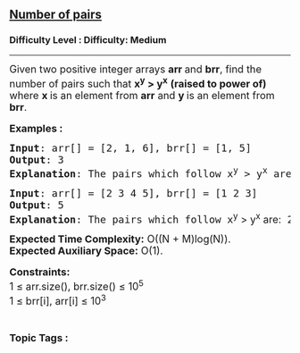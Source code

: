 <h2><a href="https://www.geeksforgeeks.org/problems/number-of-pairs-1587115620/1">Number of pairs</a></h2><h3>Difficulty Level : Difficulty: Medium</h3><hr><div class="problems_problem_content__Xm_eO"><p><span style="font-size: 18px;">Given two positive integer arrays <strong>arr </strong>and <strong>brr</strong>, find the number of pairs such that&nbsp;<strong>x<sup>y</sup> &gt; y<sup>x</sup></strong>&nbsp;<strong>(raised to power of)</strong> where <strong>x </strong>is an element from <strong>arr</strong> and <strong>y </strong>is an element from <strong>brr</strong>.</span><br><br><span style="font-size: 18px;"><strong>Examples :</strong></span></p>
<pre><span style="font-size: 18px;"><strong>Input</strong>: arr[] = [2, 1, 6], brr[] = [1, 5]
<strong>Output</strong>: 3
<strong>Explanation</strong>: The pairs which follow x<sup>y</sup> &gt; y<sup>x</sup> are: 2<sup>1</sup> &gt; 1<sup>2</sup>,&nbsp; 2<sup>5</sup> &gt; 5<sup>2</sup> and 6<sup>1</sup> &gt; 1<sup>6 .</sup></span></pre>
<pre><span style="font-size: 18px;"><strong>Input</strong>: arr[] = [2 3 4 5], brr[] = [1 2 3]
<strong>Output</strong>: 5
<strong>Explanation</strong>: The pairs which follow x<sup style="font-family: -apple-system, BlinkMacSystemFont, 'Segoe UI', Roboto, Oxygen, Ubuntu, Cantarell, 'Open Sans', 'Helvetica Neue', sans-serif;">y</sup><span style="font-family: -apple-system, BlinkMacSystemFont, 'Segoe UI', Roboto, Oxygen, Ubuntu, Cantarell, 'Open Sans', 'Helvetica Neue', sans-serif;"> &gt; y</span><sup style="font-family: -apple-system, BlinkMacSystemFont, 'Segoe UI', Roboto, Oxygen, Ubuntu, Cantarell, 'Open Sans', 'Helvetica Neue', sans-serif;">x</sup><span style="font-family: -apple-system, BlinkMacSystemFont, 'Segoe UI', Roboto, Oxygen, Ubuntu, Cantarell, 'Open Sans', 'Helvetica Neue', sans-serif;"> are:</span> 2<sup>1 </sup>&gt; 1<sup>2</sup> , 3<sup>1</sup> &gt; 1<sup>3 </sup>, 3<sup>2</sup> &gt; 2<sup>3</sup> , 4<sup>1</sup> &gt; 1<sup>4</sup> , 5<sup>1</sup> &gt; 1<sup>5&nbsp;</sup>.</span></pre>
<p><span style="font-size: 18px;"><strong>Expected Time Complexity:</strong>&nbsp;O((N + M)log(N)).<br><strong>Expected Auxiliary Space:</strong>&nbsp;O(1).</span><br><br><span style="font-size: 18px;"><strong>Constraints:</strong><br>1 ≤ arr.size(), brr.size() ≤ 10<sup>5</sup><br>1 ≤ brr[i], arr[i] ≤ 10<sup>3</sup></span></p></div><br><p><span style=font-size:18px><strong>Topic Tags : </strong><br>